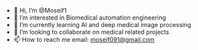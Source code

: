 - 👋 Hi, I’m @Moseif1
- 👀 I’m interested in Biomedical automation engineering
- 🌱 I’m currently learning AI and deep medical image processing
- 💞️ I’m looking to collaborate on medical related projects
- 📫 How to reach me email:  moseif091@gmail.com

<!---
Moseif1/Moseif1 is a ✨ special ✨ repository because its `README.md` (this file) appears on your GitHub profile.
You can click the Preview link to take a look at your changes.
--->
